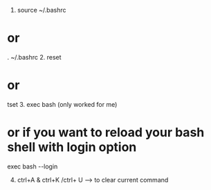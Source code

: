 1. source ~/.bashrc
# or
. ~/.bashrc
2. reset
# or
tset
3. exec bash (only worked for me)
# or if you want to reload your bash shell with login option
exec bash --login

4. ctrl+A & ctrl+K /ctrl+ U --> to clear current command